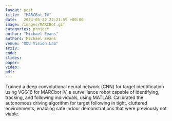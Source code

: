 ```yaml
---
layout: post
title:  "MARCBot IV"
date:   2024-05-22 22:21:59 +00:00
image: /images/MARCBot.gif
categories: project
author: "Michael Evans"
authors: Michael Evans
venue: "ODU Vision Lab"
arxiv:
code:
slides:
paper:
video:
pdf:
---
```

Trained a deep convolutional neural network (CNN) for target identification using VGG16 for MARCbot IV, a surveillance robot capable of identifying, tracking, and following individuals, using MATLAB. Calibrated the autonomous driving algorithm for target following in tight, cluttered environments, enabling safe indoor demonstrations that were previously not viable.
